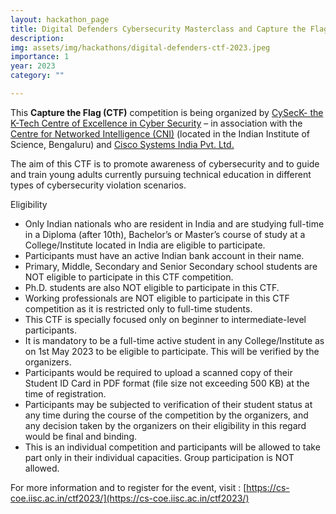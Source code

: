 ```yaml
---
layout: hackathon_page
title: Digital Defenders Cybersecurity Masterclass and Capture the Flag (CTF) Competition 2023
description: 
img: assets/img/hackathons/digital-defenders-ctf-2023.jpeg  
importance: 1
year: 2023
category: ""

---
```



<center>
</center>


This **Capture the Flag (CTF)** competition is being organized by [CySecK- the K-Tech Centre of Excellence in Cyber Security](https://cs-coe.iisc.ac.in/) – in association with the [Centre for Networked Intelligence (CNI)](https://cni.iisc.ac.in/) (located in the Indian Institute of Science, Bengaluru) and [Cisco Systems India Pvt. Ltd.](https://www.cisco.com/site/in/en/index.html)

The aim of this CTF is to promote awareness of cybersecurity and to guide and train young adults currently pursuing technical education in different types of cybersecurity violation scenarios.


Eligibility
* Only Indian nationals who are resident in India and are studying full-time in a Diploma (after 10th), Bachelor’s or Master’s course of study at a College/Institute
  located in India are eligible to participate.
* Participants must have an active Indian bank account in their name.
* Primary, Middle, Secondary and Senior Secondary school students are NOT eligible to participate in this CTF competition.
* Ph.D. students are also NOT eligible to participate in this CTF.
* Working professionals are NOT eligible to participate in this CTF competition as it is restricted only to full-time students.
* This CTF is specially focused only on beginner to intermediate-level participants.
* It is mandatory to be a full-time active student in any College/Institute as on 1st May 2023 to be eligible to participate. This will be verified by the organizers.
* Participants would be required to upload a scanned copy of their Student ID Card in PDF format (file size not exceeding 500 KB) at the time of registration.
* Participants may be subjected to verification of their student status at any time during the course of the competition by the organizers, and any decision taken by
  the organizers on their eligibility in this regard would be final and binding.
* This is an individual competition and participants will be allowed to take part only in their individual capacities. Group participation is NOT allowed.


For more information and to register for the event, visit : [https://cs-coe.iisc.ac.in/ctf2023/](https://cs-coe.iisc.ac.in/ctf2023/)